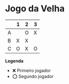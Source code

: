 # Jogo da Velha

|   | 1 | 2 | 3 |
|---|---|---|---|
| A |   | O | X |
| B | X | X |   |
| C | O | X | O |

**Legenda**

- ❌ Primeiro jogador 
- ⭕ Segundo jogador